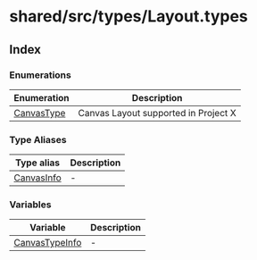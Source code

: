# shared/src/types/Layout.types

## Index

### Enumerations

| Enumeration | Description |
| ------ | ------ |
| [CanvasType](enumerations/canvas-type.md) | Canvas Layout supported in Project X |

### Type Aliases

| Type alias | Description |
| ------ | ------ |
| [CanvasInfo](type-aliases/canvas-info.md) | - |

### Variables

| Variable | Description |
| ------ | ------ |
| [CanvasTypeInfo](variables/Canvas-type-info.md) | - |
